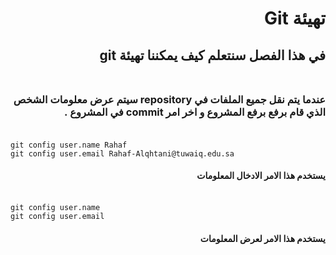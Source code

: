 # <div dir=rtl > تهيئة Git </div>
## <div dir=rtl>  في هذا الفصل سنتعلم كيف يمكننا تهيئة  git  </div><br>
### <div dir=rtl>    عندما يتم نقل جميع الملفات في repository  سيتم عرض معلومات الشخص الذي قام برفع برفع المشروع و اخر امر commit في المشروع . </div><br>
```
git config user.name Rahaf
git config user.email Rahaf-Alqhtani@tuwaiq.edu.sa

```

#### <div dir=rtl>    يستخدم هذا الامر الادخال المعلومات  </div><br>
```
git config user.name 
git config user.email
```
 
#### <div dir=rtl>    يستخدم هذا الامر لعرض  المعلومات  </div><br>
